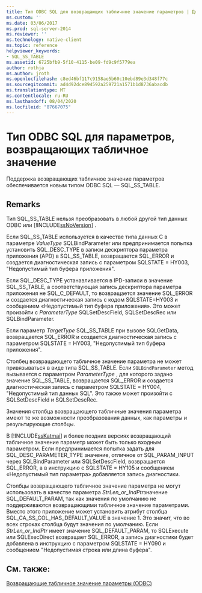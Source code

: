 ```yaml
---
title: Тип ODBC SQL для возвращающих табличное значение параметров | Документация Майкрософт
ms.custom: ''
ms.date: 03/06/2017
ms.prod: sql-server-2014
ms.reviewer: ''
ms.technology: native-client
ms.topic: reference
helpviewer_keywords:
- SQL_SS_TABLE
ms.assetid: 6725bfb9-5f10-4115-be09-fd9c9f5779ea
author: rothja
ms.author: jroth
ms.openlocfilehash: c8ed46bf117c9158ae5b60c10ebd89e3d348f77c
ms.sourcegitcommit: ad4d92dce894592a259721a1571b1d8736abacdb
ms.translationtype: MT
ms.contentlocale: ru-RU
ms.lasthandoff: 08/04/2020
ms.locfileid: "87667075"
---
```

# <a name="odbc-sql-type-for-table-valued-parameters"></a>Тип ODBC SQL для параметров, возвращающих табличное значение
  Поддержка возвращающих табличное значение параметров обеспечивается новым типом ODBC SQL — SQL_SS_TABLE.  
  
## <a name="remarks"></a>Remarks  
 Тип SQL_SS_TABLE нельзя преобразовать в любой другой тип данных ODBC или [!INCLUDE[ssNoVersion](../../includes/ssnoversion-md.md)] .  
  
 Если SQL_SS_TABLE используется в качестве типа данных C в параметре *ValueType* SQLBindParameter или предпринимается попытка установить SQL_DESC_TYPE в записи дескриптора параметра приложения (APD) в SQL_SS_TABLE, возвращается SQL_ERROR и создается диагностическая запись с параметром SQLSTATE = HY003, "Недопустимый тип буфера приложения".  
  
 Если SQL_DESC_TYPE устанавливается в IPD-записи в значение SQL_SS_TABLE, а соответствующая запись дескриптора параметра приложения не SQL_C_DEFAULT, то возвращается значение SQL_ERROR и создается диагностическая запись с кодом SQLSTATE=HY003 и сообщением «Недопустимый тип буфера приложения». Это может произойти с *ParameterType* SQLSetDescField, SQLSetDescRec или SQLBindParameter.  
  
 Если параметр *TargetType* SQL_SS_TABLE при вызове SQLGetData, возвращается SQL_ERROR и создается диагностическая запись с параметром SQLSTATE = HY003, "Недопустимый тип буфера приложения".  
  
 Столбец возвращающего табличное значение параметра не может привязываться в виде типа SQL_SS_TABLE. Если `SQLBindParameter` метод вызывается с параметром *ParameterType* , для которого задано значение SQL_SS_TABLE, возвращается SQL_ERROR и создается диагностическая запись с параметром SQLSTATE = HY004, "Недопустимый тип данных SQL". Это также может произойти с SQLSetDescField и SQLSetDescRec.  
  
 Значения столбца возвращающего табличные значения параметра имеют те же возможности преобразования данных, как параметры и результирующие столбцы.  
  
 В [!INCLUDE[ssKatmai](../../includes/sskatmai-md.md)] и более поздних версиях возвращающий табличное значение параметр может быть только входным параметром. Если предпринимается попытка задать для SQL_DESC_PARAMETER_TYPE значение, отличное от SQL_PARAM_INPUT через SQLBindParameter или SQLSetDescField, возвращается SQL_ERROR, а в инструкцию с SQLSTATE = HY105 и сообщением «Недопустимый тип параметра» добавляется запись диагностики.  
  
 Столбцы возвращающего табличное значение параметра не могут использовать в качестве параметра *StrLen_or_IndPtr*значение SQL_DEFAULT_PARAM, так как значения по умолчанию не поддерживаются возвращающими табличное значение параметрами. Вместо этого приложение может установить атрибут столбца SQL_CA_SS_COL_HAS_DEFAULT_VALUE в значение 1. Это значит, что во всех строках столбца будут значения по умолчанию. Если *StrLen_or_IndPtr* имеет значение SQL_DEFAULT_PARAM, то SQLExecute или SQLExecDirect возвращает SQL_ERROR, а запись диагностики будет добавлена в инструкцию с параметром SQLSTATE = HY090 и сообщением "Недопустимая строка или длина буфера".  
  
## <a name="see-also"></a>См. также:  
 [Возвращающие табличное значение параметры &#40;ODBC&#41;](table-valued-parameters-odbc.md)  
  
  

